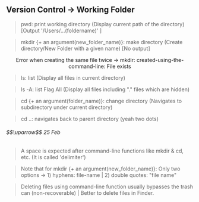 ## Version Control -> Working Folder

> pwd: print working directory (Display current path of the directory) [Output '/Users/...(foldername)' ]

> mkdir {+ an argument(new_folder_name)}: make directory (Create directory/New Folder with a given name) [No output]

$$\text{Error when creating the same file twice -> mkdir: created-using-the-command-line: File exists}$$

> ls: list (Display all files in current directory)

> ls -A: list Flag All (Display all files including "." files which are hidden)

> cd {+ an argument(folder_name)}: change directory (Navigates to subdirectory under current directory)

> cd ..: navigates back to parent directory (yeah two dots)

<h6>$$\uparrow$$ 25 Feb</h6>

> A space is expected after command-line functions like mkdir & cd, etc. (It is called 'delimiter')

> Note that for mkdir {+ an argument(new_folder_name)}: Only two options -> 1) hyphens: file-name | 2) double quotes: "file name"

> Deleting files using command-line function usually bypasses the trash can (non-recoverable) | Better to delete files in Finder.

> 

